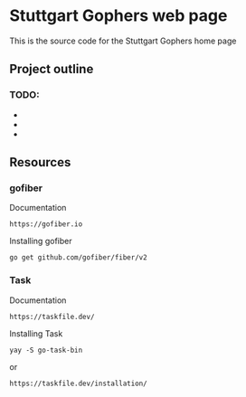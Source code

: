 # Stuttgart Gophers web page
This is the source code for the Stuttgart Gophers home page

## Project outline
### TODO:
-
-
-

## Resources
### gofiber
Documentation
```
https://gofiber.io
```

Installing gofiber
```
go get github.com/gofiber/fiber/v2
```

### Task
Documentation
```
https://taskfile.dev/
```

Installing Task
```
yay -S go-task-bin
```
or
```
https://taskfile.dev/installation/
```